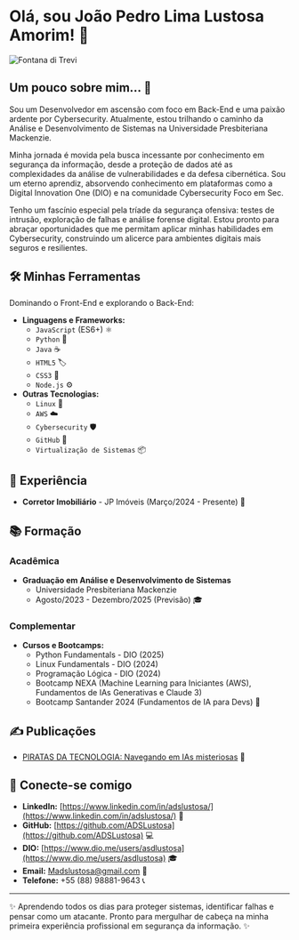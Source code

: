 # Olá, sou João Pedro Lima Lustosa Amorim! 👋 

![Fontana di Trevi](https://github.com/user-attachments/assets/ca9ea3d9-b76c-44a2-928a-f8d718bab1df)

## Um pouco sobre mim... 🚀

Sou um Desenvolvedor em ascensão com foco em Back-End e uma paixão ardente por Cybersecurity. Atualmente, estou trilhando o caminho da Análise e Desenvolvimento de Sistemas na Universidade Presbiteriana Mackenzie.

Minha jornada é movida pela busca incessante por conhecimento em segurança da informação, desde a proteção de dados até as complexidades da análise de vulnerabilidades e da defesa cibernética. Sou um eterno aprendiz, absorvendo conhecimento em plataformas como a Digital Innovation One (DIO) e na comunidade Cybersecurity Foco em Sec.

Tenho um fascínio especial pela tríade da segurança ofensiva: testes de intrusão, exploração de falhas e análise forense digital. Estou pronto para abraçar oportunidades que me permitam aplicar minhas habilidades em Cybersecurity, construindo um alicerce para ambientes digitais mais seguros e resilientes.

## 🛠️ Minhas Ferramentas

Dominando o Front-End e explorando o Back-End:

* **Linguagens e Frameworks:**
    * `JavaScript` (ES6+) ⚛️
    * `Python` 🐍
    * `Java` ☕
    * `HTML5` 🏷️
    * `CSS3` 🎨
    * `Node.js` ⚙️
* **Outras Tecnologias:**
    * `Linux` 🐧
    * `AWS` ☁️
    * `Cybersecurity` 🛡️
    * `GitHub` 🐙
    * `Virtualização de Sistemas` 📦

## 💼 Experiência

* **Corretor Imobiliário** - JP Imóveis (Março/2024 - Presente) 🏢

## 📚 Formação

### Acadêmica

* **Graduação em Análise e Desenvolvimento de Sistemas**
    * Universidade Presbiteriana Mackenzie
    * Agosto/2023 - Dezembro/2025 (Previsão) 🎓

### Complementar

* **Cursos e Bootcamps:**
    * Python Fundamentals - DIO (2025)
    * Linux Fundamentals - DIO (2024)
    * Programação Lógica - DIO (2024)
    * Bootcamp NEXA (Machine Learning para Iniciantes (AWS), Fundamentos de IAs Generativas e Claude 3)
    * Bootcamp Santander 2024 (Fundamentos de IA para Devs) 🚀

## ✍️ Publicações

* [PIRATAS DA TECNOLOGIA: Navegando em IAs misteriosas](https://www.dio.me/articles/piratas-da-tecnologia-navegando-em-ias-misteriosas) 📰

## 🔗 Conecte-se comigo

* **LinkedIn:** [https://www.linkedin.com/in/adslustosa/](https://www.linkedin.com/in/adslustosa/) 💼
* **GitHub:** [https://github.com/ADSLustosa](https://github.com/ADSLustosa) 💻
* **DIO:** [https://www.dio.me/users/asdlustosa](https://www.dio.me/users/asdlustosa) 🎓
* **Email:** <Madslustosa@gmail.com> 📧
* **Telefone:** +55 (88) 98881-9643 📞

---

✨  Aprendendo todos os dias para proteger sistemas, identificar falhas e pensar como um atacante. Pronto para mergulhar de cabeça na minha primeira experiência profissional em segurança da informação.  ✨
